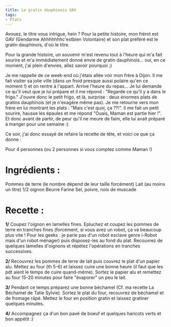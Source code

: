 ```yaml
---
title: Le gratin dauphinois GAV
tags:
- Plats
---
```


Avouez, le titre vous intrigue, hein ? Pour la petite histoire, mon frérot est GAV (Gendarme Ahhhhhhhc'estbien Volontaire) et son plat préféré est le gratin dauphinois, d'où le titre.

Pour la grande histoire, un souvenir m'est revenu tout à l'heure qui m'a fait sourire et m'a immédiatement donné envie de gratin dauphinois... oui, en ce moment, j'ai plein d'envies, allez savoir pourquoi ;)

Je me rappelle de ce week-end où j'étais allée voir mon frère à Dijon. Il me fait visiter sa jolie ville (dans un froid presque aussi polaire qu'en ce moment !) et on rentre à l'appart. Arrive l'heure du repas... Je lui demande ce qu'il veut que je lui prépare et il me répond : "Regarde ce qu'il y a dans le frigo." J'ouvre donc le petit frigo, et là, surprise : deux énormes plats de gratins dauphinois (et je n'exagère même pas). Je me retourne vers mon frère en lui montrant les plats : "Mais c'est quoi, ça ??!". Il me fait un petit sourire, hausse les épaules et me répond "Ouais, Maman est partie hier !". Et donc avant de partir, de peur qu'il ne meure de faim, elle lui avait préparé à manger pour une semaine :)

Ce soir, j'ai donc essayé de refaire la recette de tête, et voici ce que ça donne :

Pour 4 personnes (ou 2 personnes si vous comptez comme Maman !)



# Ingrédients :



Pommes de terre (le nombre dépend de leur taille forcément)
Lait (au moins un litre)
1/2 oignon
Beurre
Farine
Sel, poivre, noix de muscade



# Recette :



**1/** Coupez l'oignon en lamelles fines. Epluchez et coupez les pommes de terre en tranches fines (forcément, si vous avez un robot, ça va beaucoup plus vite ! Pour les geeks : je parle pas d'un robot esclave genre i-Robot mais d'un robot ménager) puis disposez-les au fond du plat. Recouvrez de quelques lamelles d'oignons et répétez l'opérations en tranches successives.

**2/** Recouvrez les pommes de terre de lait puis couvrez le plat d'un papier alu. Mettez au four (th 5-6) et laissez cuire une bonne heure (il faut que les pdt aient le temps de cuire quand-même). Sortez le papier alu et remettez au four 15-20 minutes pour faire "évaporer" un peu le lait.

**3/** Pendant ce temps préparez une bonne béchamel (Cf. ma recette La Béchamel de Tatie Sylvie). Sortez le plat du four, recouvrez de béchamel et de fromage râpé. Mettez le four en position gratin et laissez gratiner quelques minutes.

**4/** Accompagnez ça d'un bon pavé de boeuf et quelques haricots verts et bon appétit :)
